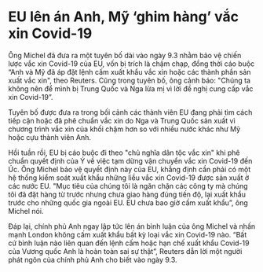 # EU lên án Anh, Mỹ ‘ghim hàng’ vắc xin Covid-19
Ông Michel đã đưa ra một tuyên bố dài vào ngày 9.3 nhằm bảo vệ chiến lược vắc xin Covid-19 của EU, vốn bị trích là chậm chạp, đồng thời cáo buộc “Anh và Mỹ đã áp đặt lệnh cấm xuất khẩu vắc xin hoặc các thành phần sản xuất vắc xin", theo Reuters. Cũng trong tuyên bố, ông cảnh báo: "Chúng ta không nên để mình bị Trung Quốc và Nga lừa mị vì lời đề nghị cung cấp vắc xin Covid-19”.

Tuyên bố được đưa ra trong bối cảnh các thành viên EU đang phải tìm cách tiếp cận hoặc đã phê chuẩn vắc xin do Nga và Trung Quốc sản xuất vì chương trình vắc xin của khối chậm hơn so với nhiều nước khác như Mỹ hoặc cựu thành viên Anh.

Hồi tuần rồi, EU bị cáo buộc đi theo "chủ nghĩa dân tộc vắc xin" khi phê chuẩn quyết định của Ý về việc tạm dừng vận chuyển vắc xin Covid-19 đến Úc. Ông Michel bảo vệ quyết định này của EU, khẳng định cần phải có một hệ thống kiểm soát xuất khẩu những liều vắc xin Covid-19 được sản xuất ở các nước EU. "Mục tiêu của chúng tôi là ngăn chặn các công ty mà chúng tôi đã đặt hàng từ trước nhưng chưa giao hàng đúng tiến độ, lại xuất khẩu trước cho những quốc gia ngoài EU. EU chưa bao giờ cấm xuất khẩu”, ông Michel nói.

Đáp lại, chính phủ Anh ngay lập tức lên án bình luận của ông Michel và nhấn mạnh London không cấm xuất khẩu bất kỳ loại vắc xin Covid-19 nào. “Bất cứ bình luận nào liên quan đến lệnh cấm hoặc hạn chế xuất khẩu Covid-19 của Vương quốc Anh là hoàn toàn sai sự thật”, Reuters dẫn lời một người phát ngôn của chính phủ Anh cho biết vào ngày 9.3.
